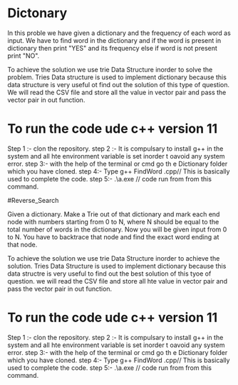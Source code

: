 # Dictonary
In this proble we have given a dictionary and the frequency of each word as input. We have to find word in the dictionary and if the word is present in dictionary then print "YES"
 and its frequency else if word is not present print "NO".
 
To achieve the solution we use trie Data Structure inorder to solve the problem. Tries Data structure is used to implement dictionary because this data structure is very useful ot find out the solution of this type of question.
We will read the CSV file and store all the value in vector  pair and pass the vector pair in out function.




# To run the code ude c++ version 11
Step 1 :- clon the repository.
step 2 :- It is compulsary to install g++ in the system and all hte environment variable is set inorder t oavoid any system error.
step 3:-  with the help of the terminal or cmd go th e Dictionary folder which you have cloned.
step 4:-  Type g++ FindWord .cpp// This is basically used to complete the code.
step 5:-  .\a.exe // code run from from this command.



#Reverse_Search

Given a dictionary. Make a Trie out of that dictionary and mark each end node with numbers starting from 0 to N, where N should be equal to the total number of words in the dictionary.
Now you will be given input from 0 to N. You have to backtrace that node and find the exact
word ending at that node.

To achieve the solution we use trie Data Structure inorder to achieve the solution. Tries Data Structure is used to implement dictionary because this data structre is very useful
to find out the best solution of this tyoe of question.
we will read the CSV file and store all hte value in vector pair and pass the vector pair in out function.


# To run the code ude c++ version 11
Step 1 :- clon the repository.
step 2 :- It is compulsary to install g++ in the system and all hte environment variable is set inorder t oavoid any system error.
step 3:-  with the help of the terminal or cmd go th e Dictionary folder which you have cloned.
step 4:-  Type g++ FindWord .cpp// This is basically used to complete the code.
step 5:-  .\a.exe // code run from from this command.

